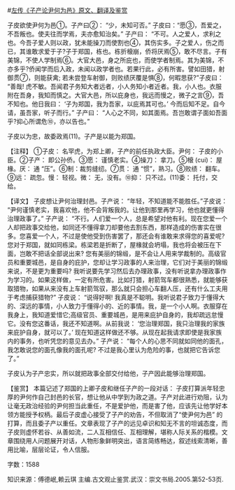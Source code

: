 #[左传《子产论尹何为邑》原文、翻译及鉴赏](https://www.vrrw.net/wx/14006.html)

子皮欲使尹何为邑①。子产曰②： “少，未知可否。” 子皮曰：“愿③，吾爱之，不吾叛也。使夫往而学焉，夫亦愈知治矣。” 子产曰： “不可。人之爱人，求利之也。今吾子爱人则以政，犹未能操刀而使割也④，其伤实多。子之爱人，伤之而已，其谁敢求爱于子?子于郑国，栋也。栋折榱崩，侨将厌焉⑤，敢不尽言。子有美锦，不使人学制焉⑥。大官大邑，身之所庇也，而使学者制焉。其为美锦，不亦多乎?侨闻学而后入政，未闻以政学者也。若果行此，必有所害。譬如田猎，射御贯⑦，则能获禽; 若未尝登车射御，则败绩厌覆是惧⑧，何暇思获?”子皮曰： “善哉! 虎不敏。吾闻君子务知大者远者，小人务知小者近者。我，小人也。衣服附在吾身，我知而慎之。大官大邑，所以庇身也，我远而慢之，微子之言⑨，吾不知也。他日我曰： ‘子为郑国，我为吾家，以庇焉其可也。’ 今而后知不足。自今请，虽吾家，听子而行。” 子产曰： “人心之不同，如其面焉。吾岂敢谓子面如吾面乎?抑心所谓危⑩，亦以告也。”

子皮以为忠，故委政焉(11)。子产是以能为郑国。



【注释】 ①子皮： 名罕虎，为郑上卿，子产的前任执政大臣。尹何： 子皮的小臣。②子产： 即公孙侨。③愿： 谨慎老实。④操刀： 拿刀。⑤榱 (cui)： 屋椽。厌： 通 “压”。⑥制：裁剪缝纫。⑦贯： 通 “惯”，熟习。⑧败绩： 翻车。⑨远： 疏忽。慢： 轻视。微： 无，没有。⑩抑： 只不过。(11)委： 托付，交给。

【译文】 子皮想让尹何治理封邑。子产说： “年轻，不知道能不能胜任。”子皮说： “尹何谨慎老实，我喜欢他，他不会背叛我的。让他到那里再学习，他也就更懂得治理政事了。” 子产说： “不行。人们爱一个人，总是希望对他有利。现在您爱一个人却把政事交给他，如同还不懂得拿刀却要他去割东西，那样造成的伤害实在很多。您喜爱一个人，不过是使他受到伤害罢了，那还会有谁敢来求得您的喜爱呢? 您对于郑国，就如同栋梁。栋梁若是折断了，屋椽就会坍塌，我也将会被压在下面，岂敢不把话全部说出来? 您有美丽的锦缎，是不会让人用来学裁制的。高级官员和重要城邑，是自身的庇护，您却让学习政事的人来治理，它们对于美丽的锦缎来说，不是更为重要吗? 我听说要先学习然后去办理政事，没有听说拿办理政事作为学习的。如果这样做，一定有所危害。比如打猎，射箭驾车都很熟悉，就能够获取猎物，如果从来没有上车射箭驾驭，那么就只会担心车翻人压，还有什么工夫用于考虑捕获猎物?” 子皮说： “说得好啊! 我真是不聪明。我听说君子致力于懂得大的、深远的事情，小人致力于懂得小的、近的事情。我，是一个小人啊。衣服穿在我身上，我知道爱惜它;高级官员、重要城邑，是用来庇护自身的，我却疏远怠慢它。没有您这番话，我还不知道啊。从前我说： ‘您治理郑国，我只治理我的家族来庇护自身，就可以了。’ 现在知道这样做还不够。从现在起我请求即使是我家族内的事务，也听凭您的意见去办。” 子产说： “每个人的心思不同就如同他的面孔，我怎敢说您的面孔像我的面孔呢? 不过是我心里认为危险的事，也就把它告诉您了。”

子皮认为子产忠实，所以就把政事全部交付给他，子产因此能够治理郑国。

【鉴赏】 本篇记述了郑国的上卿子皮和继任子产的一段对话： 子皮打算派年轻忠厚的尹何作自己封邑的长官，想让他从中学到为政之道。子产对此进行劝阻，认为让毫无政治经验的尹何担当此重任，不是爱护他，而是害了他，应该先让他学好本领方能授予权柄。最后子皮虚心接受了子产的劝告，不但取消了“使尹何为邑” 的打算，而且委子产以重任。文章表现了子产的远见卓识和知无不言的坦诚态度，而子皮则虚怀若谷、从善如流，二人互相信任、互相理解，堪称人际关系的楷模。文章围绕用人问题展开对话，人物形象鲜明突出，语言简练畅达，叙述线索清晰，善用比喻，层层论证，令人信服。

字数：1588

知识来源：傅德岷,赖云琪 主编.古文观止鉴赏.武汉：崇文书局.2005.第52-53页.

